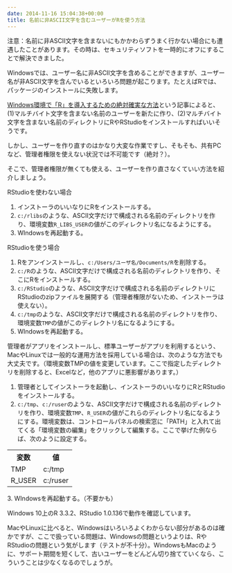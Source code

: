 ```yaml
---
date: 2014-11-16 15:04:38+00:00
title: 名前に非ASCII文字を含むユーザーがRを使う方法
---
```


注意：名前に非ASCII文字を含まないにもかかわらずうまく行かない場合にも遭遇したことがあります。その時は、セキュリティソフトを一時的にオフにすることで解決できました。

Windowsでは、ユーザー名に非ASCII文字を含めることができますが、ユーザー名が非ASCII文字を含んでいるといろいろ問題が起こります。たとえばRでは、パッケージのインストールに失敗します。

[Windows環境で「R」を導入するための絶対確実な方法](http://d.hatena.ne.jp/R-statistiker/20141112/1415799972)という記事によると、(1)マルチバイト文字を含まない名前のユーザーを新たに作り、(2)マルチバイト文字を含まない名前のディレクトリにRやRStudioをインストールすればいいそうです。

しかし、ユーザーを作り直すのはかなり大変な作業ですし、そもそも、共有PCなど、管理者権限を使えない状況では不可能です（絶対？）。

そこで、管理者権限が無くても使える、ユーザーを作り直さなくていい方法を紹介しましょう。

RStudioを使わない場合

  1. インストーラのいいなりにRをインストールする。
  2. `c:/rlibs`のような、ASCII文字だけで構成される名前のディレクトリを作り、環境変数`R_LIBS_USER`の値がこのディレクトリ名になるようにする。
  3. WIndowsを再起動する。

RStudioを使う場合

  1. Rをアンインストールし、`c:/Users/ユーザ名/Documents/R`を削除する。
  2. `c:/R`のような、ASCII文字だけで構成される名前のディレクトリを作り、そこにRをインストールする。
  3. `c:/RStudio`のような、ASCII文字だけで構成される名前のディレクトリにRStudioのzipファイルを展開する（管理者権限がないため、インストーラは使えない）。
  4. `c:/tmp`のような、ASCII文字だけで構成される名前のディレクトリを作り、環境変数`TMP`の値がこのディレクトリ名になるようにする。
  5. WIndowsを再起動する。

管理者がアプリをインストールし、標準ユーザーがアプリを利用するという、MacやLinuxでは一般的な運用方法を採用している場合は、次のような方法でも大丈夫です。（環境変数TMPの値を変更しています。ここで指定したディレクトリを削除すると、Excelなど，他のアプリに悪影響があります。）

  1. 管理者としてインストーラを起動し、インストーラのいいなりにRとRStudioをインストールする。
  2. `c:/tmp`、`c:/ruser`のような、ASCII文字だけで構成される名前のディレクトリを作り、環境変数`TMP`、`R_USER`の値がこれらのディレクトリ名になるようにする。環境変数は、コントロールパネルの検索窓に「PATH」と入れて出てくる「環境変数の編集」をクリックして編集する。ここで挙げた例ならば、次のように設定する。
<table >
<tr><th>変数</th><th>値</th></tr>
<tr><td>TMP</td><td >c:/tmp</td></tr>
<tr><td>R_USER</td><td >c:/ruser</td></tr>
</table>
  3. WIndowsを再起動する。（不要かも）

Windows 10上のR 3.3.2、RStudio 1.0.136で動作を確認しています。

MacやLinuxに比べると、Windowsはいろいろよくわからない部分があるのは確かですが、ここで扱っている問題は、Windowsの問題というよりは、RやRStudioの問題という気がします（テストが不十分）。WindowsもMacのように、サポート期間を短くして、古いユーザーをどんどん切り捨てていくなら、こういうことは少なくなるのでしょうが。
